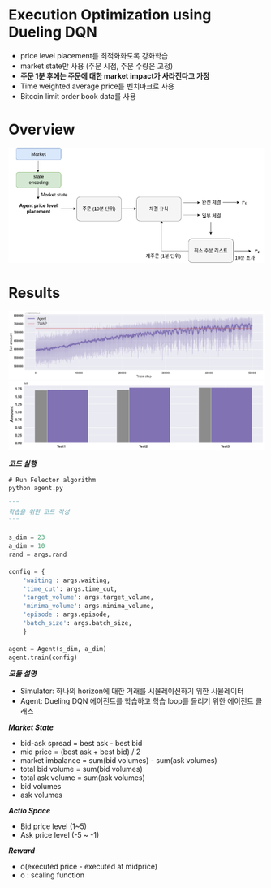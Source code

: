 # Execution Optimization using Dueling DQN
- price level placement를 최적화화도록 강화학습
- market state만 사용 (주문 시점, 주문 수량은 고정)
- **주문 1분 후에는 주문에 대한 market impact가 사라진다고 가정**
- Time weighted average price를 벤치마크로 사용 
- Bitcoin limit order book data를 사용 <br>

# Overview

![](result/overview_.png)

# Results

![](result/output.png)
![](result/output2.png)

***코드 실행***

    # Run Felector algorithm
    python agent.py


```python
"""
학습을 위한 코드 작성
"""

s_dim = 23
a_dim = 10
rand = args.rand

config = {
    'waiting': args.waiting,
    'time_cut': args.time_cut,
    'target_volume': args.target_volume,
    'minima_volume': args.minima_volume,
    'episode': args.episode,
    'batch_size': args.batch_size,
    }

agent = Agent(s_dim, a_dim)
agent.train(config)
```

***모듈 설명***
- Simulator: 하나의 horizon에 대한 거래를 시뮬레이션하기 위한 시뮬레이터
- Agent: Dueling DQN 에이전트를 학습하고 학습 loop를 돌리기 위한 에이전트 클래스

***Market State***
- bid-ask spread = best ask - best bid
- mid price = (best ask + best bid) / 2
- market imbalance = sum(bid volumes) - sum(ask volumes)
- total bid volume = sum(bid volumes)
- total ask volume = sum(ask volumes)
- bid volumes
- ask volumes

***Actio Space***
- Bid price level (1~5)
- Ask price level (-5 ~ -1)

***Reward***
- o(executed price - executed at midprice)
- o : scaling function

